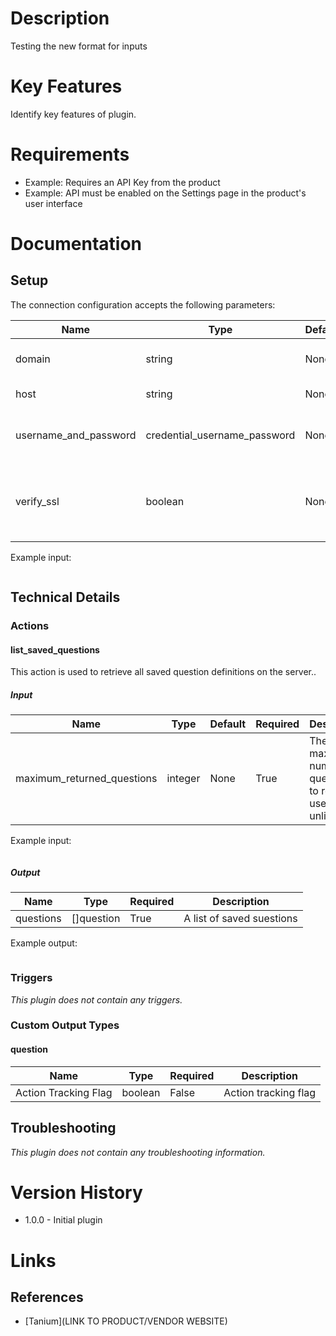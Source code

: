 # Description

Testing the new format for inputs

# Key Features

Identify key features of plugin.

# Requirements

* Example: Requires an API Key from the product
* Example: API must be enabled on the Settings page in the product's user interface

# Documentation

## Setup

The connection configuration accepts the following parameters:

|Name|Type|Default|Required|Description|Enum|Example|
|----|----|-------|--------|-----------|----|-------|
|domain|string|None|True|The domian of the user loggin in|None|rapid7|
|host|string|None|True|URL to service|None|https://taniumserver.rapid7.com|
|username_and_password|credential_username_password|None|True|Your username and password|None|None|
|verify_ssl|boolean|None|True|Enforce signed certificates for the tanium server|None|True|

Example input:

```
```

## Technical Details

### Actions

#### list_saved_questions

This action is used to retrieve all saved question definitions on the server..

##### Input

|Name|Type|Default|Required|Description|Enum|Example|
|----|----|-------|--------|-----------|----|-------|
|maximum_returned_questions|integer|None|True|The maximum number of questions to return use 0 for unlimited|None|100|

Example input:

```
```

##### Output

|Name|Type|Required|Description|
|----|----|--------|-----------|
|questions|[]question|True|A list of saved suestions|

Example output:

```
```

### Triggers

_This plugin does not contain any triggers._

### Custom Output Types

#### question

|Name|Type|Required|Description|
|----|----|--------|-----------|
|Action Tracking Flag|boolean|False|Action tracking flag|


## Troubleshooting

_This plugin does not contain any troubleshooting information._

# Version History

* 1.0.0 - Initial plugin

# Links

## References

* [Tanium](LINK TO PRODUCT/VENDOR WEBSITE)
